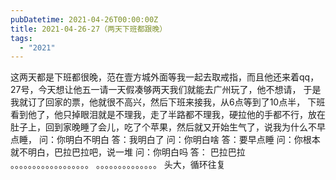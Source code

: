 ```yaml
---
pubDatetime: 2021-04-26T00:00:00Z
title: 2021-04-26-27（两天下班都跟晚）
tags:
  - "2021"
---
```


这两天都是下班都很晚，范在壹方城外面等我一起去取戒指，而且他还来着qq，
27号，今天想让他五一请一天假凑够两天我们就能去广州玩了，他不想请， 于是我就订了回家的票，他就很不高兴，然后下班来接我，从6点等到了10点半，
下班看到他了，他只掉眼泪就是不理我，走了半路都不理我，硬拉他的手都不行，放在肚子上，回到家晚睡了会儿，吃了个苹果，然后就又开始生气了，说我为什么不早点睡，
问：你明白不明白
答：我明白了
问：你明白啥
答：要早点睡
问：你根本就不明白，巴拉巴拉吧，说一堆
问：你明白吗
答： 巴拉巴拉
。。。。。。。。。。。。。。。。。。
。。。。。。。。。。。。。。
头大，循环往复
